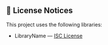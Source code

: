 ## 📜 License Notices

This project uses the following libraries:

- LibraryName — [ISC License](https://lucide.dev/)